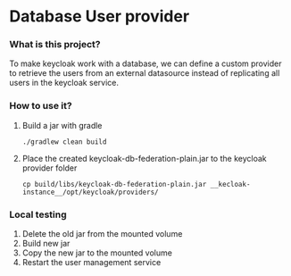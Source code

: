 # Database User provider

### What is this project?
To make keycloak work with a database, we can define a custom provider to retrieve the users
from an external datasource instead of replicating all users in the keycloak service.

### How to use it?
1. Build a jar with gradle
    ````shell
    ./gradlew clean build 
    ````
2. Place the created keycloak-db-federation-plain.jar to the keycloak provider folder
    ````shell
    cp build/libs/keycloak-db-federation-plain.jar __kecloak-instance__/opt/keycloak/providers/ 
    ````

### Local testing
1. Delete the old jar from the mounted volume
2. Build new jar
3. Copy the new jar to the mounted volume
4. Restart the user management service

